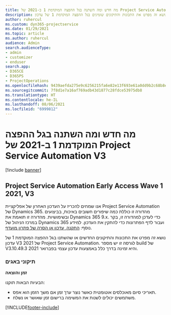 ```yaml
---
title: מה חדש ומה השתנה בגל ההפצה המוקדמת 1 ב-2021 של Project Service Automation V3
description: נושא זה מפרט את התכונות והתיקונים שזמינים בגל ההפצה המוקדמת 1 של עדכון V3 2021 של Project Service Automation.
author: ruhercul
ms.custom: dyn365-projectservice
ms.date: 01/29/2021
ms.topic: article
ms.author: ruhercul
audience: Admin
search.audienceType:
- admin
- customizer
- enduser
search.app:
- D365CE
- D365PS
- ProjectOperations
ms.openlocfilehash: 9439aefda275e9c6256215fa6e82e13f693e61a0dd9b2c68b8e5273eeac4d64b
ms.sourcegitcommit: 7f8d1e7a16af769adb43d1877c28fdce53975db8
ms.translationtype: HT
ms.contentlocale: he-IL
ms.lasthandoff: 08/06/2021
ms.locfileid: "6999812"
---
```

# <a name="whats-new-or-changed-in-project-service-automation-early-access-wave-1-2021-v3"></a>מה חדש ומה השתנה בגל ההפצה המוקדמת 1 ב-2021 של Project Service Automation V3

[!include [banner](../includes/psa-now-project-operations.md)]

## <a name="project-service-automation-early-access-wave-1-2021-v3"></a>Project Service Automation Early Access Wave 1 2021, V3

אנו שמחים להכריז על העדכון האחרון של אפליקציית Project Service Automation של Dynamics 365. מהדורה זו כוללת כמה שיפורים חשובים באיכות, בביצועים ובשימושיות. מהדורה זו תואמת את Dynamics 365 9.x. כדי לעדכן למהדורה זו, בקר במרכז הניהול של Dynamics 365 ועבור לדף הפתרונות כדי להתקין את העדכון. למידע נוסף: [התקנה, עדכון או הסרה של פתרון מועדף](/power-platform/admin/install-remove-preferred-solution).

נושא זה מפרט את התכונות והתיקונים החדשים או שהשתנו בגל ההפצה המוקדמת 1 של עדכון V3 2021 של Project Service Automation. לגרסה זו יש מספר build של V3.10.49.3 והיא זמינה בדרך כלל באמצעות עדכון עצמי בפברואר 2021.


### <a name="bug-fixes"></a>תיקוני באגים

**זמן והוצאה**

הבעיות הבאות תוקנו:

- תאריכי סיום מאוכלסים אוטומטית כאשר נוצר ערך זמן אם משך הזמן הוא אפס.
- משתמשים יכולים לשנות את המשימה ברישום זמן שאושר או נשלח.


[!INCLUDE[footer-include](../includes/footer-banner.md)]